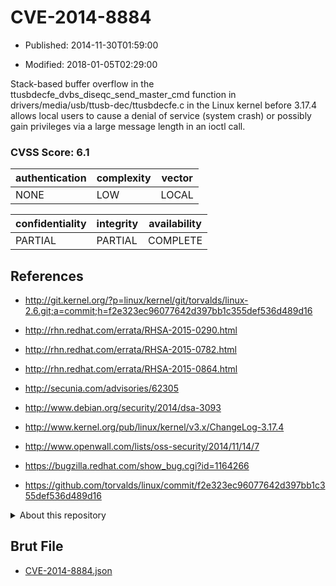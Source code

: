 # CVE-2014-8884

- Published: 2014-11-30T01:59:00

- Modified: 2018-01-05T02:29:00

Stack-based buffer overflow in the ttusbdecfe_dvbs_diseqc_send_master_cmd function in drivers/media/usb/ttusb-dec/ttusbdecfe.c in the Linux kernel before 3.17.4 allows local users to cause a denial of service (system crash) or possibly gain privileges via a large message length in an ioctl call.

### CVSS Score: **6.1**

| authentication | complexity | vector |
| --- | --- | --- |
| NONE | LOW | LOCAL |

| confidentiality | integrity | availability |
| --- | --- | --- |
| PARTIAL | PARTIAL | COMPLETE |

## References

* http://git.kernel.org/?p=linux/kernel/git/torvalds/linux-2.6.git;a=commit;h=f2e323ec96077642d397bb1c355def536d489d16

* http://rhn.redhat.com/errata/RHSA-2015-0290.html

* http://rhn.redhat.com/errata/RHSA-2015-0782.html

* http://rhn.redhat.com/errata/RHSA-2015-0864.html

* http://secunia.com/advisories/62305

* http://www.debian.org/security/2014/dsa-3093

* http://www.kernel.org/pub/linux/kernel/v3.x/ChangeLog-3.17.4

* http://www.openwall.com/lists/oss-security/2014/11/14/7

* https://bugzilla.redhat.com/show_bug.cgi?id=1164266

* https://github.com/torvalds/linux/commit/f2e323ec96077642d397bb1c355def536d489d16

<details>
<summary>About this repository</summary> 

  This repository is part of the project [Live Hack CVE](https://github.com/Live-Hack-CVE). Main website can be found [www.live-hack.org](https://www.live-hack.org) 
  
  Made by [Sn0wAlice](https://github.com/Sn0wAlice) for the people that care about security and need to have a feed of the latest CVEs. Hope you enjoy it, don't forget to star the repo and follow me on [Twitter](https://twitter.com/Sn0wAlice) and [Github](https://github.com/Sn0wAlice). And that is my [personnal website](https://www.alice-snow.me/)

  - [Home Page](https://github.com/Live-Hack-CVE)
  - [Framework](https://github.com/Live-Hack-CVE/cve-framework)
  - [CVE database](https://github.com/Live-Hack-CVE/full_database)
  - [Changelog](https://github.com/Live-Hack-CVE/Changelog)
</details>

## Brut File

* [CVE-2014-8884.json](https://raw.githubusercontent.com/Live-Hack-CVE/full_database/main/cves/2014/CVE-2014-8884.json)

